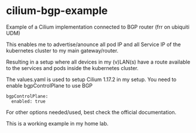 # cilium-bgp-example
Example of a Cilium implementation connected to BGP router (frr on ubiquiti UDM)

This enables me to advertise/anounce all pod IP and all Service IP of the kubernetes cluster to my main gateway/router.

Resulting in a setup where all devices in my (v)LAN(s) have a route available to the services and pods inside the kubernetes cluster.



The values.yaml is used to setup Cilium 1.17.2 in my setup.
You need to enable bgpControlPlane to use BGP

```
bgpControlPlane:
  enabled: true
```

For other options needed/used, best check the official documentation.

This is a working example in my home lab.
